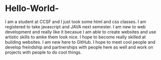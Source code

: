 # Hello-World-
I am a student at CCSF and I just took some html and css classes. I am registered to take javascript and JAVA next semester. I am new to web development and really like it becasue I am able to create websites and use artistic skills to amke them look nice. I hope to become really skilled at building websites. 
I am new here to GitHub. I hope to meet cool people and develop freindship and partnerships with people here as well and work on projects with people to do cool things. 
